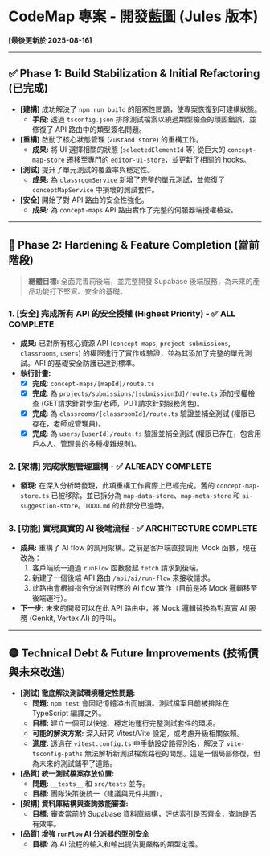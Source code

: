 # CodeMap 專案 - 開發藍圖 (Jules 版本)

**[最後更新於 2025-08-16]**

---

## ✅ Phase 1: Build Stabilization & Initial Refactoring (已完成)

- **[建構]** 成功解決了 `npm run build` 的阻塞性問題，使專案恢復到可建構狀態。
    - **手段:** 透過 `tsconfig.json` 排除測試檔案以繞過類型檢查的頑固錯誤，並修復了 API 路由中的類型簽名問題。
- **[重構]** 啟動了核心狀態管理 (`Zustand store`) 的重構工作。
    - **成果:** 將 UI 選擇相關的狀態 (`selectedElementId` 等) 從巨大的 `concept-map-store` 遷移至專門的 `editor-ui-store`，並更新了相關的 hooks。
- **[測試]** 提升了單元測試的覆蓋率與穩定性。
    - **成果:** 為 `classroomService` 新增了完整的單元測試，並修復了 `conceptMapService` 中損壞的測試套件。
- **[安全]** 開始了對 API 路由的安全性強化。
    - **成果:** 為 `concept-maps` API 路由實作了完整的伺服器端授權檢查。

---

## 🔴 Phase 2: Hardening & Feature Completion (當前階段)

> **總體目標:** 全面完善前後端，並完整開發 Supabase 後端服務，為未來的產品功能打下堅實、安全的基礎。

### **1. [安全] 完成所有 API 的安全授權 (Highest Priority) - ✅ ALL COMPLETE**
- **成果:** 已對所有核心資源 API (`concept-maps`, `project-submissions`, `classrooms`, `users`) 的權限進行了實作或驗證，並為其添加了完整的單元測試。API 的基礎安全防護已達到標準。
- **執行計畫:**
    - [x] **完成**: `concept-maps/[mapId]/route.ts`
    - [x] **完成**: 為 `projects/submissions/[submissionId]/route.ts` 添加授權檢查 (GET請求針對學生/老師，PUT請求針對服務角色)。
    - [x] **完成**: 為 `classrooms/[classroomId]/route.ts` 驗證並補全測試 (權限已存在，老師或管理員)。
    - [x] **完成**: 為 `users/[userId]/route.ts` 驗證並補全測試 (權限已存在，包含用戶本人、管理員的多種複雜規則)。

### **2. [架構] 完成狀態管理重構 - ✅ ALREADY COMPLETE**
- **發現:** 在深入分析時發現，此項重構工作實際上已經完成。舊的 `concept-map-store.ts` 已被移除，並已拆分為 `map-data-store`、`map-meta-store` 和 `ai-suggestion-store`。`TODO.md` 的此部分已過時。

### **3. [功能] 實現真實的 AI 後端流程 - ✅ ARCHITECTURE COMPLETE**
- **成果:** 重構了 AI flow 的調用架構。之前是客戶端直接調用 Mock 函數，現在改為：
    1.  客戶端統一通過 `runFlow` 函數發起 `fetch` 請求到後端。
    2.  新建了一個後端 API 路由 `/api/ai/run-flow` 來接收請求。
    3.  此路由會根據指令分派到對應的 AI flow 實作（目前是將 Mock 邏輯移至後端運行）。
- **下一步:** 未來的開發可以在此 API 路由中，將 Mock 邏輯替換為對真實 AI 服務 (Genkit, Vertex AI) 的呼叫。

---

## 🟡 Technical Debt & Future Improvements (技術債與未來改進)

- **[測試] 徹底解決測試環境穩定性問題:**
    - **問題:** `npm test` 會因記憶體溢出而崩潰。測試檔案目前被排除在 TypeScript 編譯之外。
    - **目標:** 建立一個可以快速、穩定地運行完整測試套件的環境。
    - **可能的解決方案:** 深入研究 Vitest/Vite 設定，或考慮升級相關依賴。
    - **進度:** 透過在 `vitest.config.ts` 中手動設定路徑別名，解決了 `vite-tsconfig-paths` 無法解析新測試檔案路徑的問題。這是一個局部修復，但為未來的測試鋪平了道路。
- **[品質] 統一測試檔案存放位置:**
    - **問題:** `__tests__` 和 `src/tests` 並存。
    - **目標:** 團隊決策後統一（建議與元件共置）。
- **[架構] 資料庫結構與查詢效能審查:**
    - **目標:** 審查當前的 Supabase 資料庫結構，評估索引是否齊全，查詢是否有效率。
- **[品質] 增強 `runFlow` AI 分派器的型別安全**
    - **目標:** 為 AI 流程的輸入和輸出提供更嚴格的類型定義。
